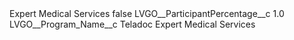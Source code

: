 <?xml version="1.0" encoding="UTF-8"?>
<CustomMetadata xmlns="http://soap.sforce.com/2006/04/metadata" xmlns:xsi="http://www.w3.org/2001/XMLSchema-instance" xmlns:xsd="http://www.w3.org/2001/XMLSchema">
    <label>Expert Medical Services</label>
    <protected>false</protected>
    <values>
        <field>LVGO__ParticipantPercentage__c</field>
        <value xsi:type="xsd:double">1.0</value>
    </values>
    <values>
        <field>LVGO__Program_Name__c</field>
        <value xsi:type="xsd:string">Teladoc Expert Medical Services</value>
    </values>
</CustomMetadata>
